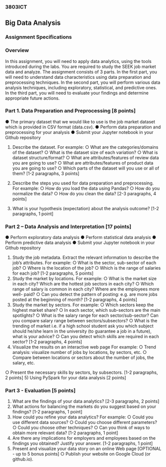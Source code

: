 ### 3803ICT
## Big Data Analysis
### Assignment Specifications

### Overview
In this assignment, you will need to apply data analytics, using the tools introduced during the labs. You are required to study the SEEK job market data and analyze. The assignment consists of 3 parts. In the first part, you will need to understand data characteristics using data preparation and preprocessing techniques. In the second part, you will perform various data analysis techniques, including exploratory, statistical, and predictive ones. In the third part, you will need to evaluate your findings and determine appropriate future actions.
### Part 1. Data Preparation and Preprocessing [8 points]
● The primary dataset that we would like to use is the job market dataset which is provided in CSV format (data.csv).
● Perform data preparation and preprocessing for your analysis
● Submit your Jupyter notebook in your Github repository
1) Describe the dataset. For example:
○ What are the categories/domains of the dataset?
○ What is the dataset size of each variation?
○ What is dataset structure/format?
○ What are attributes/features of review data you are going to use?
○ What are attributes/features of product data you are going to use?
○ Which parts of the dataset will you use or all of them?
[1-2 paragraphs, 3 points]
2. Describe the steps you used for data preparation and preprocessing.
For example:
○ How do you load the data using Pandas?
○ How do you normalize the data?
○ How do you clean the data?
[2-3 paragraphs, 4 points]
3) What is your hypothesis (expectation) about the analysis outcome?
[1-2 paragraphs, 1 point]

### Part 2 – Data Analysis and Interpretation [17 points]
● Perform exploratory data analysis
● Perform statistical data analysis
● Perform predictive data analysis
● Submit your Jupyter notebook in your Github repository
1) Study the job metadata. Extract the relevant information to describe the job’s attributes. For example:
○ What is the sector, sub-sector of each job?
○ Where is the location of the job?
○ Which is the range of salaries for each job?
[1-2 paragraphs, 5 points]
2) Study the market by locations.
For example:
○ What is the market size in each city? Which are the hottest job sectors in each city?
○ Which range of salary is common in each city? Where are the employees more well-
paid?
○ Can you detect the pattern of posting: e.g. are more jobs posted at the beginning of
month?
[1-2 paragraphs, 4 points]
3) Study the market by sectors. For example:
○ Which sectors keep the highest market share?
○ In each sector, which sub-sectors are the main spotlights?
○ What is the salary range for each sector/sub-sector? Can you compare salary range
between sectors/subsectors?
○ What is the trending of market i.e. if a high school student ask you which subject
should he/she learn in the university (to guarantee a job in a future), what is your
advice?
○ Can you detect which skills are required in each sector?
[1-2 paragraphs, 4 points]
4) Visualize the results on an interactive web page
For example:
○ Trend analysis: visualize number of jobs by locations, by sectors, etc.
○ Compare between locations or sectors about the number of jobs, the salary, etc.

○ Present the necessary skills by sectors, by subsectors. [1-2 paragraphs, 2 points]
5) Using PySpark for your data analysis [2 points]
### Part 3 - Evaluation [5 points]
1) What are the findings of your data analytics? [2-3 paragraphs, 2 points]
2) What actions for balancing the markets do you suggest based on your findings? [1-2 paragraphs, 1 point]
3) How could you refine your data analytics? For example:
○ Could you use different data sources?
○ Could you choose different parameters?
○ Could you choose other techniques?
○ Can you think of ways to obtain more relevant data?
[1-2 paragraphs, 1 point]
4) Are there any implications for employers and employees based on the findings you obtained?
Justify your answer.
[1-2 paragraphs, 1 point]
5) Present and visualize your data story on an online Web page [OPTIONAL - up to 5 bonus
points]
○ Publish your website on Google Cloud (or github.io).
